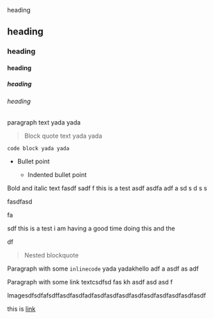 heading

## heading

### heading

#### heading

##### heading

###### heading

paragraph text yada yada

> Block quote text yada yada

    code block yada yada

*   Bullet point

    *   Indented bullet point

Bold and italic text fasdf sadf f this is a test asdf asdfa adf a sd s d s s

fasdfasd

fa

sdf this is a test i am having a good time doing this and the

df

> Nested blockquote

Paragraph with some `inlinecode` yada yadakhello adf a asdf as adf

Paragraph with some link textcsdfsd fas kh asdf asd asd f

Imagesdfsdfafsdffasdfasdfadfasdfasdfasdfasdfasdfasdfasdfasdfasdf

this is [link](http://www.google.com)
